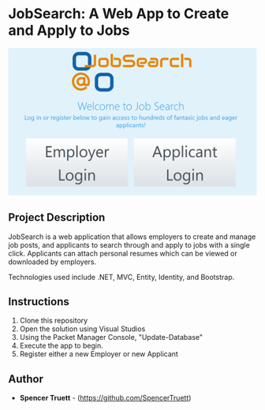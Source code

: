 ﻿# JobSearch: A Web App to Create and Apply to Jobs

![Screencap of the project](wwwroot/defaultImages/screenshot.png)

## Project Description

JobSearch is a web application that allows employers to create and manage job posts, and applicants to search through and apply to jobs with a single click. Applicants can attach personal resumes which can be viewed or downloaded by employers.

Technologies used include .NET, MVC, Entity, Identity, and Bootstrap.

## Instructions

1. Clone this repository
1. Open the solution using Visual Studios
1. Using the Packet Manager Console, "Update-Database"
1. Execute the app to begin.
1. Register either a new Employer or new Applicant 


## Author

* **Spencer Truett** - (https://github.com/SpencerTruett)